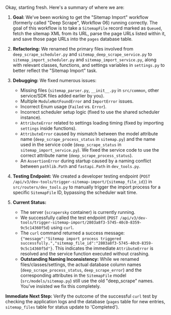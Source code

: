 Okay, starting fresh. Here's a summary of where we are:

1.  **Goal:** We've been working to get the "Sitemap Import" workflow (formerly called "Deep Scrape", Workflow 06) running correctly. The goal of this workflow is to take a `SitemapFile` record marked as `Queued`, fetch the sitemap XML from its URL, parse the page URLs listed within it, and save those page URLs into the `pages` database table.

2.  **Refactoring:** We renamed the primary files involved from `deep_scrape_scheduler.py` and `sitemap_deep_scrape_service.py` to `sitemap_import_scheduler.py` and `sitemap_import_service.py`, along with relevant classes, functions, and settings variables in `settings.py` to better reflect the "Sitemap Import" task.

3.  **Debugging:** We fixed numerous issues:

    - Missing files (`sitemap_parser.py`, `__init__.py` in `src/common`, other service/SDK files added earlier by you).
    - Multiple `ModuleNotFoundError` and `ImportError` issues.
    - Incorrect Enum usage (`Failed` vs. `Error`).
    - Incorrect scheduler setup logic (fixed to use the shared scheduler instance).
    - `AttributeError` related to settings loading timing (fixed by importing `settings` inside functions).
    - `AttributeError` caused by mismatch between the model attribute name (`deep_scrape_process_status` in `sitemap.py`) and the name used in the service code (`deep_scrape_status` in `sitemap_import_service.py`). We fixed the service code to use the correct attribute name (`deep_scrape_process_status`).
    - An `AssertionError` during startup caused by a naming conflict between `pathlib.Path` and `fastapi.Path` in `dev_tools.py`.

4.  **Testing Endpoint:** We created a developer testing endpoint (`POST /api/v3/dev-tools/trigger-sitemap-import/{sitemap_file_id}`) in `src/routers/dev_tools.py` to manually trigger the import process for a specific `SitemapFile` ID, bypassing the scheduler wait time.

5.  **Current Status:**
    - The server (`scrapersky` container) is currently running.
    - We successfully called the test endpoint (`POST /api/v3/dev-tools/trigger-sitemap-import/2803a8f3-5745-40c0-8359-9c5c14360f5d`) using `curl`.
    - The `curl` command returned a success message: `{"message":"Sitemap import process triggered successfully.","sitemap_file_id":"2803a8f3-5745-40c0-8359-9c5c14360f5d"}`. This indicates the immediate `AttributeError` is resolved and the service function executed without crashing.
    - **Outstanding Naming Inconsistency:** While we renamed files/classes/settings, the actual database column names (`deep_scrape_process_status`, `deep_scrape_error`) and the corresponding attributes in the `SitemapFile` model (`src/models/sitemap.py`) still use the old "deep_scrape" names. You've insisted we fix this completely.

**Immediate Next Step:** Verify the outcome of the successful `curl` test by checking the application logs and the database (`pages` table for new entries, `sitemap_files` table for status update to 'Completed').
